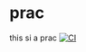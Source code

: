 # prac
this si a prac
[![CI](hhttps://github.com/prestonmasseyblake/prac/blob/main/.github/workflows/blank.yml/badge.svg)](https://github.com/prestonmasseyblake/prac/blob/main/.github/workflows/blank.yml)